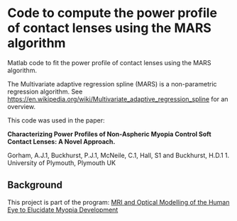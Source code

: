 # Code to compute the power profile of contact lenses using the MARS algorithm

Matlab code to fit the power profile of contact lenses using the MARS algorithm.

The Multivariate adaptive regression spline (MARS) is a non-parametric
regression algorithm.
See https://en.wikipedia.org/wiki/Multivariate_adaptive_regression_spline for
an overview.

This code was used in the paper:

**Characterizing Power Profiles of Non-Aspheric Myopia Control Soft
Contact Lenses: A Novel Approach.**

Gorham, A.J.1, Buckhurst, P.J.1, McNeile, C.1, Hall, S1 and Buckhurst,
H.D.1 1. University of Plymouth,  Plymouth UK


##  Background

This project is part of the program:
[MRI and Optical Modelling of the Human Eye to Elucidate Myopia
Development](https://www.plymouth.ac.uk/research/eye-and-vision-research-group/the-human-myopia-research-laboratory/mri-and-optical-modelling)






